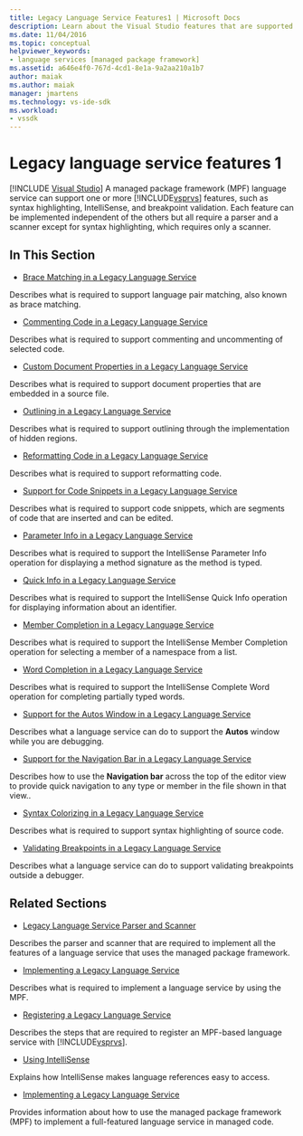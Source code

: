 ```yaml
---
title: Legacy Language Service Features1 | Microsoft Docs
description: Learn about the Visual Studio features that are supported in a managed package framework (MPF) language service. 
ms.date: 11/04/2016
ms.topic: conceptual
helpviewer_keywords:
- language services [managed package framework]
ms.assetid: a646e4f0-767d-4cd1-8e1a-9a2aa210a1b7
author: maiak
ms.author: maiak
manager: jmartens
ms.technology: vs-ide-sdk
ms.workload:
- vssdk
---
```

# Legacy language service features 1

 [!INCLUDE [Visual Studio](~/includes/applies-to-version/vs-windows-only.md)]
A managed package framework (MPF) language service can support one or more [!INCLUDE[vsprvs](../../code-quality/includes/vsprvs_md.md)] features, such as syntax highlighting, IntelliSense, and breakpoint validation. Each feature can be implemented independent of the others but all require a parser and a scanner except for syntax highlighting, which requires only a scanner.

## In This Section
- [Brace Matching in a Legacy Language Service](../../extensibility/internals/brace-matching-in-a-legacy-language-service.md)

 Describes what is required to support language pair matching, also known as brace matching.

- [Commenting Code in a Legacy Language Service](../../extensibility/internals/commenting-code-in-a-legacy-language-service.md)

 Describes what is required to support commenting and uncommenting of selected code.

- [Custom Document Properties in a Legacy Language Service](../../extensibility/internals/custom-document-properties-in-a-legacy-language-service.md)

 Describes what is required to support document properties that are embedded in a source file.

- [Outlining in a Legacy Language Service](../../extensibility/internals/outlining-in-a-legacy-language-service.md)

 Describes what is required to support outlining through the implementation of hidden regions.

- [Reformatting Code in a Legacy Language Service](../../extensibility/internals/reformatting-code-in-a-legacy-language-service.md)

 Describes what is required to support reformatting code.

- [Support for Code Snippets in a Legacy Language Service](../../extensibility/internals/support-for-code-snippets-in-a-legacy-language-service.md)

 Describes what is required to support code snippets, which are segments of code that are inserted and can be edited.

- [Parameter Info in a Legacy Language Service](../../extensibility/internals/parameter-info-in-a-legacy-language-service2.md)

 Describes what is required to support the IntelliSense Parameter Info operation for displaying a method signature as the method is typed.

- [Quick Info in a Legacy Language Service](../../extensibility/internals/quick-info-in-a-legacy-language-service.md)

 Describes what is required to support the IntelliSense Quick Info operation for displaying information about an identifier.

- [Member Completion in a Legacy Language Service](../../extensibility/internals/member-completion-in-a-legacy-language-service.md)

 Describes what is required to support the IntelliSense Member Completion operation for selecting a member of a namespace from a list.

- [Word Completion in a Legacy Language Service](../../extensibility/internals/word-completion-in-a-legacy-language-service.md)

 Describes what is required to support the IntelliSense Complete Word operation for completing partially typed words.

- [Support for the Autos Window in a Legacy Language Service](../../extensibility/internals/support-for-the-autos-window-in-a-legacy-language-service.md)

 Describes what a language service can do to support the **Autos** window while you are debugging.

- [Support for the Navigation Bar in a Legacy Language Service](../../extensibility/internals/support-for-the-navigation-bar-in-a-legacy-language-service.md)

 Describes how to use the **Navigation bar** across the top of the editor view to provide quick navigation to any type or member in the file shown in that view..

- [Syntax Colorizing in a Legacy Language Service](../../extensibility/internals/syntax-colorizing-in-a-legacy-language-service.md)

 Describes what is required to support syntax highlighting of source code.

- [Validating Breakpoints in a Legacy Language Service](../../extensibility/internals/validating-breakpoints-in-a-legacy-language-service.md)

 Describes what a language service can do to support validating breakpoints outside a debugger.

## Related Sections
- [Legacy Language Service Parser and Scanner](../../extensibility/internals/legacy-language-service-parser-and-scanner.md)

 Describes the parser and scanner that are required to implement all the features of a language service that uses the managed package framework.

- [Implementing a Legacy Language Service](../../extensibility/internals/implementing-a-legacy-language-service2.md)

 Describes what is required to implement a language service by using the MPF.

- [Registering a Legacy Language Service](../../extensibility/internals/registering-a-legacy-language-service1.md)

 Describes the steps that are required to register an MPF-based language service with [!INCLUDE[vsprvs](../../code-quality/includes/vsprvs_md.md)].

- [Using IntelliSense](../../ide/using-intellisense.md)

 Explains how IntelliSense makes language references easy to access.

- [Implementing a Legacy Language Service](../../extensibility/internals/implementing-a-legacy-language-service1.md)

 Provides information about how to use the managed package framework (MPF) to implement a full-featured language service in managed code.
